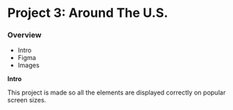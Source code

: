 # Project 3: Around The U.S.

### Overview

- Intro
- Figma
- Images

**Intro**

This project is made so all the elements are displayed correctly on popular screen sizes.
